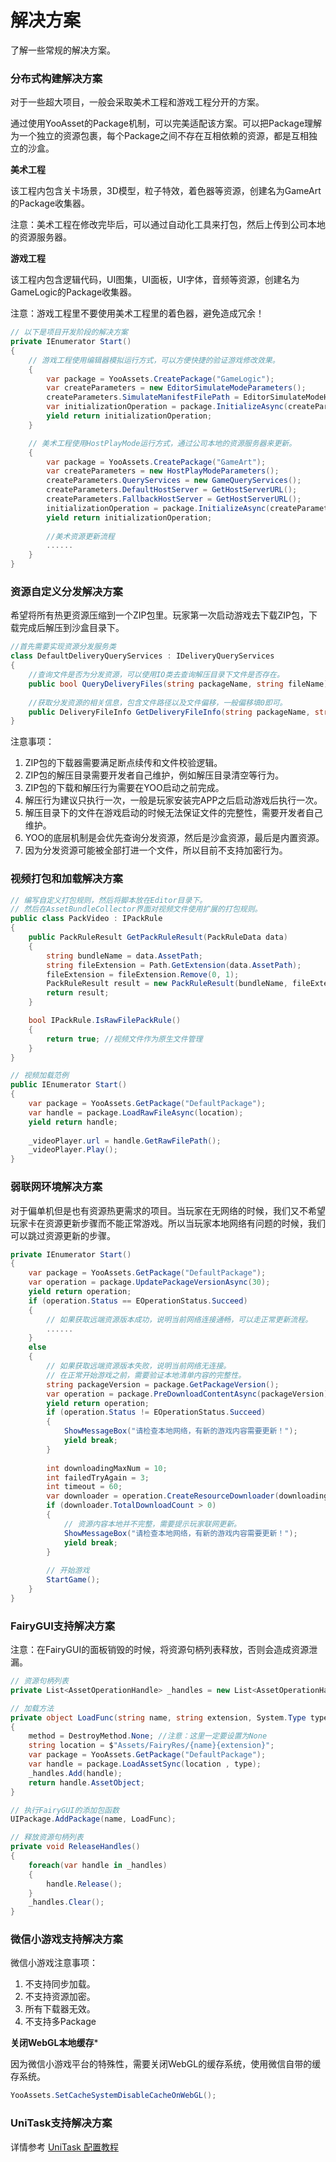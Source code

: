 # 解决方案

了解一些常规的解决方案。

### 分布式构建解决方案

对于一些超大项目，一般会采取美术工程和游戏工程分开的方案。

通过使用YooAsset的Package机制，可以完美适配该方案。可以把Package理解为一个独立的资源包裹，每个Package之间不存在互相依赖的资源，都是互相独立的沙盒。

**美术工程**

该工程内包含关卡场景，3D模型，粒子特效，着色器等资源，创建名为GameArt的Package收集器。

注意：美术工程在修改完毕后，可以通过自动化工具来打包，然后上传到公司本地的资源服务器。

**游戏工程**

该工程内包含逻辑代码，UI图集，UI面板，UI字体，音频等资源，创建名为GameLogic的Package收集器。

注意：游戏工程里不要使用美术工程里的着色器，避免造成冗余！

```csharp
// 以下是项目开发阶段的解决方案
private IEnumerator Start()
{
    // 游戏工程使用编辑器模拟运行方式，可以方便快捷的验证游戏修改效果。
    {
        var package = YooAssets.CreatePackage("GameLogic");
        var createParameters = new EditorSimulateModeParameters();
        createParameters.SimulateManifestFilePath = EditorSimulateModeHelper.SimulateBuild("GameLogic");
        var initializationOperation = package.InitializeAsync(createParameters);
        yield return initializationOperation;        
    }

    // 美术工程使用HostPlayMode运行方式，通过公司本地的资源服务器来更新。
    {
        var package = YooAssets.CreatePackage("GameArt");
        var createParameters = new HostPlayModeParameters();
        createParameters.QueryServices = new GameQueryServices();
        createParameters.DefaultHostServer = GetHostServerURL();
        createParameters.FallbackHostServer = GetHostServerURL();
        initializationOperation = package.InitializeAsync(createParameters);
        yield return initializationOperation;  
        
        //美术资源更新流程
        ......
    }
}
```

### 资源自定义分发解决方案

希望将所有热更资源压缩到一个ZIP包里。玩家第一次启动游戏去下载ZIP包，下载完成后解压到沙盒目录下。

```csharp
//首先需要实现资源分发服务类
class DefaultDeliveryQueryServices : IDeliveryQueryServices
{
    //查询文件是否为分发资源，可以使用IO类去查询解压目录下文件是否存在。
    public bool QueryDeliveryFiles(string packageName, string fileName)
    
    //获取分发资源的相关信息，包含文件路径以及文件偏移，一般偏移填0即可。
    public DeliveryFileInfo GetDeliveryFileInfo(string packageName, string fileName)
}
```

注意事项：

1. ZIP包的下载器需要满足断点续传和文件校验逻辑。
2. ZIP包的解压目录需要开发者自己维护，例如解压目录清空等行为。
3. ZIP包的下载和解压行为需要在YOO启动之前完成。
4. 解压行为建议只执行一次，一般是玩家安装完APP之后启动游戏后执行一次。
5. 解压目录下的文件在游戏启动的时候无法保证文件的完整性，需要开发者自己维护。
6. YOO的底层机制是会优先查询分发资源，然后是沙盒资源，最后是内置资源。
7. 因为分发资源可能被全部打进一个文件，所以目前不支持加密行为。

### 视频打包和加载解决方案

```csharp
// 编写自定义打包规则，然后将脚本放在Editor目录下。
// 然后在AssetBundleCollector界面对视频文件使用扩展的打包规则。
public class PackVideo : IPackRule
{
    public PackRuleResult GetPackRuleResult(PackRuleData data)
    {
        string bundleName = data.AssetPath;
        string fileExtension = Path.GetExtension(data.AssetPath);
        fileExtension = fileExtension.Remove(0, 1);
        PackRuleResult result = new PackRuleResult(bundleName, fileExtension);
        return result;
    }

    bool IPackRule.IsRawFilePackRule()
    {
        return true; //视频文件作为原生文件管理
    }
}
```

```csharp
// 视频加载范例
public IEnumerator Start()
{
    var package = YooAssets.GetPackage("DefaultPackage");
    var handle = package.LoadRawFileAsync(location);
    yield return handle;
    
    _videoPlayer.url = handle.GetRawFilePath();
    _videoPlayer.Play();
}
```

### 弱联网环境解决方案

对于偏单机但是也有资源热更需求的项目。当玩家在无网络的时候，我们又不希望玩家卡在资源更新步骤而不能正常游戏。所以当玩家本地网络有问题的时候，我们可以跳过资源更新的步骤。

````csharp
private IEnumerator Start()
{
    var package = YooAssets.GetPackage("DefaultPackage");
    var operation = package.UpdatePackageVersionAsync(30);
    yield return operation;
    if (operation.Status == EOperationStatus.Succeed)
    {
        // 如果获取远端资源版本成功，说明当前网络连接通畅，可以走正常更新流程。
        ......
    }
    else
    {
        // 如果获取远端资源版本失败，说明当前网络无连接。
        // 在正常开始游戏之前，需要验证本地清单内容的完整性。
        string packageVersion = package.GetPackageVersion();
        var operation = package.PreDownloadContentAsync(packageVersion);
        yield return operation;
        if (operation.Status != EOperationStatus.Succeed)
        {
            ShowMessageBox("请检查本地网络，有新的游戏内容需要更新！");
            yield break;
        }
        
        int downloadingMaxNum = 10;
        int failedTryAgain = 3;
        int timeout = 60;
        var downloader = operation.CreateResourceDownloader(downloadingMaxNum, failedTryAgain, timeout);
        if (downloader.TotalDownloadCount > 0)   
        {
            // 资源内容本地并不完整，需要提示玩家联网更新。
            ShowMessageBox("请检查本地网络，有新的游戏内容需要更新！");
            yield break;
        }
        
        // 开始游戏
        StartGame();
    }
}
````

### FairyGUI支持解决方案

注意：在FairyGUI的面板销毁的时候，将资源句柄列表释放，否则会造成资源泄漏。

````csharp
// 资源句柄列表
private List<AssetOperationHandle> _handles = new List<AssetOperationHandle>(100);

// 加载方法
private object LoadFunc(string name, string extension, System.Type type, out DestroyMethod method)
{
    method = DestroyMethod.None; //注意：这里一定要设置为None
    string location = $"Assets/FairyRes/{name}{extension}";
    var package = YooAssets.GetPackage("DefaultPackage");
    var handle = package.LoadAssetSync(location , type);
    _handles.Add(handle);
    return handle.AssetObject;
}

// 执行FairyGUI的添加包函数
UIPackage.AddPackage(name, LoadFunc);

// 释放资源句柄列表
private void ReleaseHandles()
{
    foreach(var handle in _handles)
    {
        handle.Release();
    }
    _handles.Clear();
}
````

### 微信小游戏支持解决方案

微信小游戏注意事项：

1. 不支持同步加载。
2. 不支持资源加密。
3. 所有下载器无效。
4. 不支持多Package

**关闭WebGL本地缓存***

因为微信小游戏平台的特殊性，需要关闭WebGL的缓存系统，使用微信自带的缓存系统。

```csharp
YooAssets.SetCacheSystemDisableCacheOnWebGL();
```

### UniTask支持解决方案

详情参考 [UniTask 配置教程](https://github.com/tuyoogame/YooAsset/tree/main/Assets/YooAsset/Samples~/UniTask%20Sample/README.md)
